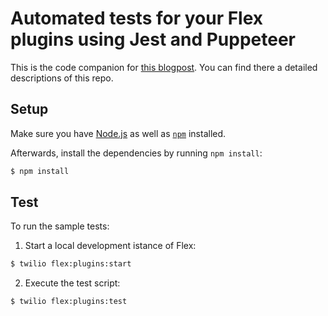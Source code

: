# Automated tests for your Flex plugins using Jest and Puppeteer

This is the code companion for [this blogpost](https://www.twilio.com/blog/flex-plugins-automated-tests). You can find there a detailed descriptions of this repo. 

## Setup

Make sure you have [Node.js](https://nodejs.org) as well as [`npm`](https://npmjs.com) installed.

Afterwards, install the dependencies by running `npm install`:

```bash
$ npm install
```

## Test

To run the sample tests:

1. Start a local development istance of Flex: 
```bash
$ twilio flex:plugins:start
```
2. Execute the test script: 
```bash
$ twilio flex:plugins:test
```
